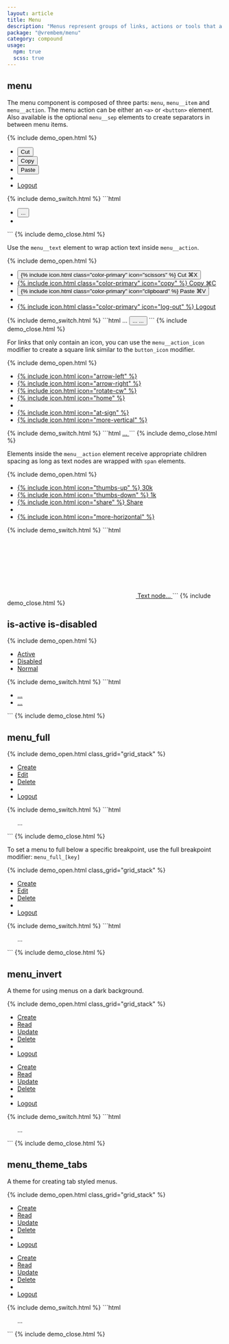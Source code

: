 ```yaml
---
layout: article
title: Menu
description: "Menus represent groups of links, actions or tools that a user can interact with."
package: "@vrembem/menu"
category: compound
usage:
  npm: true
  scss: true
---
```


## menu

The menu component is composed of three parts: `menu`, `menu__item` and `menu__action`. The menu action can be either an `<a>` or `<button>` element. Also available is the optional `menu__sep` elements to create separators in between menu items.

{% include demo_open.html %}
<div class="scroll-box">
  <ul class="menu">
    <li class="menu__item">
      <button class="menu__action">Cut</button>
    </li>
    <li class="menu__item">
      <button class="menu__action">Copy</button>
    </li>
    <li class="menu__item">
      <button class="menu__action">Paste</button>
    </li>
    <li class="menu__sep"></li>
    <li class="menu__item">
      <a class="menu__action" href="#">Logout</a>
    </li>
  </ul>
</div>
{% include demo_switch.html %}
```html
<ul class="menu">
  <li class="menu__item">
    <button class="menu__action">
      ...
    </button>
  </li>
  <li class="menu__sep"></li>
</ul>
```
{% include demo_close.html %}

Use the `menu__text` element to wrap action text inside `menu__action`.

{% include demo_open.html %}
<div class="scroll-box">
  <ul class="menu">
    <li class="menu__item">
      <button class="menu__action">
        {% include icon.html class="color-primary" icon="scissors" %}
        <span class="menu__text">Cut</span>
        <span class="color-subtle">&#x2318;X</span>
      </button>
    </li>
    <li class="menu__item">
      <a class="menu__action" href="#">
        {% include icon.html class="color-primary" icon="copy" %}
        <span class="menu__text">Copy</span>
        <span class="color-subtle">&#x2318;C</span>
      </a>
    </li>
    <li class="menu__item">
      <button class="menu__action">
        {% include icon.html class="color-primary" icon="clipboard" %}
        <span class="menu__text">Paste</span>
        <span class="color-subtle">&#x2318;V</span>
      </button>
    </li>
    <li class="menu__sep"></li>
    <li class="menu__item">
      <a class="menu__action" href="#">
        {% include icon.html class="color-primary" icon="log-out" %}
        <span class="menu__text">Logout</span>
      </a>
    </li>
  </ul>
</div>
{% include demo_switch.html %}
```html
...
<button class="menu__action">
  <span class="menu__text">...</span>
  ...
</button>
```
{% include demo_close.html %}

For links that only contain an icon, you can use the `menu__action_icon` modifier to create a square link similar to the `button_icon` modifier.

{% include demo_open.html %}
<div class="scroll-box">
  <ul class="menu menu_inline">
    <li class="menu__item">
      <a class="menu__action menu__action_icon" href="#">
        {% include icon.html icon="arrow-left" %}
      </a>
    </li>
    <li class="menu__item">
      <a class="menu__action menu__action_icon" href="#">
        {% include icon.html icon="arrow-right" %}
      </a>
    </li>
    <li class="menu__item">
      <a class="menu__action menu__action_icon" href="#">
        {% include icon.html icon="rotate-cw" %}
      </a>
    </li>
    <li class="menu__item">
      <a class="menu__action menu__action_icon" href="#">
        {% include icon.html icon="home" %}
      </a>
    </li>
    <li class="menu__sep"></li>
    <li class="menu__item">
      <a class="menu__action menu__action_icon" href="#">
        {% include icon.html icon="at-sign" %}
      </a>
    </li>
    <li class="menu__item">
      <a class="menu__action menu__action_icon" href="#">
        {% include icon.html icon="more-vertical" %}
      </a>
    </li>
  </ul>
</div>
{% include demo_switch.html %}
```html
<a class="menu__action menu__action_icon" href="#">
  ...
</a>
```
{% include demo_close.html %}

Elements inside the `menu__action` element receive appropriate children spacing as long as text nodes are wrapped with `span` elements.

{% include demo_open.html %}
<div class="scroll-box">
  <ul class="menu menu_inline">
    <li class="menu__item">
      <a class="menu__action" href="#">
        {% include icon.html icon="thumbs-up" %}
        <span>30k</span>
      </a>
    </li>
    <li class="menu__item">
      <a class="menu__action" href="#">
        {% include icon.html icon="thumbs-down" %}
        <span>1k</span>
      </a>
    </li>
    <li class="menu__item">
      <a class="menu__action" href="#">
        {% include icon.html icon="share" %}
        <span>Share</span>
      </a>
    </li>
    <li class="menu__sep"></li>
    <li class="menu__item">
      <a class="menu__action menu__action_icon" href="#">
        {% include icon.html icon="more-horizontal" %}
      </a>
    </li>
  </ul>
</div>
{% include demo_switch.html %}
```html
<a class="menu__action" href="#">
  <svg class="icon" role="img">
    <!-- Icon markup... -->
  </svg>
  <span>Text node...</span>
</a>
```
{% include demo_close.html %}

## is-active is-disabled

{% include demo_open.html %}
<div class="scroll-box">
  <ul class="menu">
    <li class="menu__item">
      <a class="menu__action is-active" href="#">Active</a>
    </li>
    <li class="menu__item">
      <a class="menu__action is-disabled" href="#">Disabled</a>
    </li>
    <li class="menu__item">
      <a class="menu__action" href="#">Normal</a>
    </li>
  </ul>
</div>
{% include demo_switch.html %}
```html
<ul class="menu">
  <li class="menu__item">
    <a class="menu__action is-active" href="#">
      ...
    </a>
  </li>
  <li class="menu__item">
    <a class="menu__action is-disabled" href="#">
      ...
    </a>
  </li>
</ul>
```
{% include demo_close.html %}

## menu_full

{% include demo_open.html class_grid="grid_stack" %}
<div class="scroll-box">
  <ul class="menu menu_inline menu_full">
    <li class="menu__item">
      <a class="menu__action" href="#">Create</a>
    </li>
    <li class="menu__item">
      <a class="menu__action" href="#">Edit</a>
    </li>
    <li class="menu__item">
      <a class="menu__action" href="#">Delete</a>
    </li>
    <li class="menu__sep"></li>
    <li class="menu__item">
      <a class="menu__action" href="#">Logout</a>
    </li>
  </ul>
</div>
{% include demo_switch.html %}
```html
<ul class="menu menu_full">...</ul>
```
{% include demo_close.html %}

To set a menu to full below a specific breakpoint, use the full breakpoint modifier: `menu_full_[key]`

{% include demo_open.html class_grid="grid_stack" %}
<div class="scroll-box">
  <ul class="menu menu_inline menu_full_lg">
    <li class="menu__item">
      <a class="menu__action" href="#">Create</a>
    </li>
    <li class="menu__item">
      <a class="menu__action" href="#">Edit</a>
    </li>
    <li class="menu__item">
      <a class="menu__action" href="#">Delete</a>
    </li>
    <li class="menu__sep"></li>
    <li class="menu__item">
      <a class="menu__action" href="#">Logout</a>
    </li>
  </ul>
</div>
{% include demo_switch.html %}
```html
<ul class="menu menu_full_lg">...</ul>
```
{% include demo_close.html %}

## menu_invert

A theme for using menus on a dark background.

{% include demo_open.html class_grid="grid_stack" %}
<div class="padding background-night radius gap">
  <div class="scroll-box">
    <ul class="menu menu_inline menu_invert">
      <li class="menu__item">
        <a class="menu__action is-active" href="#">Create</a>
      </li>
      <li class="menu__item">
        <a class="menu__action" href="#">Read</a>
      </li>
      <li class="menu__item">
        <a class="menu__action is-disabled" href="#">Update</a>
      </li>
      <li class="menu__item">
        <a class="menu__action" href="#">Delete</a>
      </li>
      <li class="menu__sep"></li>
      <li class="menu__item">
        <a class="menu__action" href="#">Logout</a>
      </li>
    </ul>
  </div>
  <ul class="menu menu_invert">
    <li class="menu__item">
      <a class="menu__action is-active" href="#">Create</a>
    </li>
    <li class="menu__item">
      <a class="menu__action" href="#">Read</a>
    </li>
    <li class="menu__item">
      <a class="menu__action is-disabled" href="#">Update</a>
    </li>
    <li class="menu__item">
      <a class="menu__action" href="#">Delete</a>
    </li>
    <li class="menu__sep"></li>
    <li class="menu__item">
      <a class="menu__action" href="#">Logout</a>
    </li>
  </ul>
</div>
{% include demo_switch.html %}
```html
<ul class="menu menu_invert">
  ...
</ul>
```
{% include demo_close.html %}

## menu_theme_tabs

A theme for creating tab styled menus.

{% include demo_open.html class_grid="grid_stack" %}
<div class="gap">
  <div class="scroll-box">
    <ul class="menu menu_inline menu_theme_tabs">
      <li class="menu__item">
        <a class="menu__action is-active" href="#">Create</a>
      </li>
      <li class="menu__item">
        <a class="menu__action" href="#">Read</a>
      </li>
      <li class="menu__item">
        <a class="menu__action is-disabled" href="#">Update</a>
      </li>
      <li class="menu__item">
        <a class="menu__action" href="#">Delete</a>
      </li>
      <li class="menu__sep"></li>
      <li class="menu__item">
        <a class="menu__action" href="#">Logout</a>
      </li>
    </ul>
  </div>
  <ul class="menu menu_theme_tabs">
    <li class="menu__item">
      <a class="menu__action is-active" href="#">Create</a>
    </li>
    <li class="menu__item">
      <a class="menu__action" href="#">Read</a>
    </li>
    <li class="menu__item">
      <a class="menu__action is-disabled" href="#">Update</a>
    </li>
    <li class="menu__item">
      <a class="menu__action" href="#">Delete</a>
    </li>
    <li class="menu__sep"></li>
    <li class="menu__item">
      <a class="menu__action" href="#">Logout</a>
    </li>
  </ul>
</div>
{% include demo_switch.html %}
```html
<ul class="menu menu_theme_tabs">
  ...
</ul>
```
{% include demo_close.html %}
